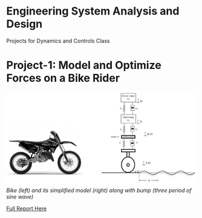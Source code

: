 # Engineering System Analysis and Design 
Projects for Dynamics and Controls Class

# Project-1: Model and Optimize Forces on a Bike Rider
![Problem Statement](Project_One/Project1.jpg)
*Bike (left) and its simplified model (right) along with bump (three period of sine wave)*

[Full Report Here](Project_One/Project_One.pdf)

